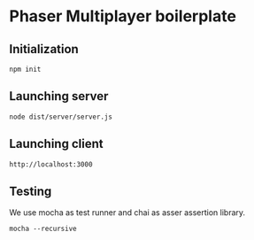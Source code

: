 # Phaser Multiplayer boilerplate

## Initialization
```
npm init
```

## Launching server
```
node dist/server/server.js
```

## Launching client
```
http://localhost:3000
```

## Testing
We use mocha as test runner and chai as asser assertion library.
```
mocha --recursive
```
